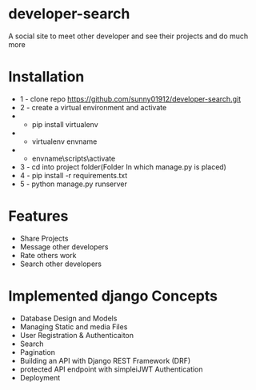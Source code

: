 # developer-search
A social site to meet other developer and see their projects and do much more


# Installation
* 1 -  clone repo  https://github.com/sunny01912/developer-search.git
* 2 - create a virtual environment and activate
*   - pip install virtualenv
*   - virtualenv envname
*  - envname\scripts\activate
* 3 - cd into project folder(Folder In which manage.py is placed)
* 4 - pip install -r requirements.txt
* 5 - python manage.py runserver



# Features
* Share Projects
* Message other developers
* Rate others work
* Search other developers



# Implemented django Concepts
* Database Design and Models
* Managing  Static and media  Files
* User Registration & Authenticaiton 
* Search
* Pagination
* Building an API with Django REST Framework (DRF) 
* protected API endpoint with simpleiJWT Authentication
* Deployment
